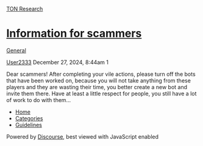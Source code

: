 [TON Research](/)

# [Information for scammers](/t/information-for-scammers/40758)

[General](/c/general/4) 

    

[User2333](https://tonresear.ch/u/User2333)  December 27, 2024, 8:44am  1

Dear scammers! After completing your vile actions, please turn off the bots that have been worked on, because you will not take anything from these players and they are wasting their time, you better create a new bot and invite them there. Have at least a little respect for people, you still have a lot of work to do with them…

 

*   [Home](/)
*   [Categories](/categories)
*   [Guidelines](/guidelines)

Powered by [Discourse](https://www.discourse.org), best viewed with JavaScript enabled